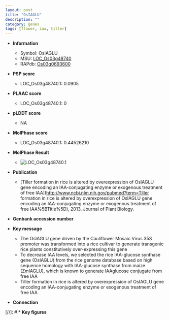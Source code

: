 ```yaml
---
layout: post
title: "OsIAGLU"
description: ""
category: genes
tags: [flower, iaa, tiller]
---
```


* **Information**  
    + Symbol: OsIAGLU  
    + MSU: [LOC_Os03g48740](http://rice.plantbiology.msu.edu/cgi-bin/ORF_infopage.cgi?orf=LOC_Os03g48740)  
    + RAPdb: [Os03g0693600](http://rapdb.dna.affrc.go.jp/viewer/gbrowse_details/irgsp1?name=Os03g0693600)  

* **PSP score**  
    + LOC_Os03g48740.1: 0.0905 

* **PLAAC score**  
    + LOC_Os03g48740.1: 0 

* **pLDDT score**
    + NA


* **MolPhase score**
    + LOC_Os03g48740.1: 0.44526210

* **MolPhase Result**
    + ![LOC_Os03g48740.1](https://304243504.github.io/Pictures/LOC_Os03g/LOC_Os03g48740.1.png)

* **Publication**  
    + [Tiller formation in rice is altered by overexpression of OsIAGLU gene encoding an IAA-conjugating enzyme or exogenous treatment of free IAA](http://www.ncbi.nlm.nih.gov/pubmed?term=Tiller formation in rice is altered by overexpression of OsIAGLU gene encoding an IAA-conjugating enzyme or exogenous treatment of free IAA%5BTitle%5D), 2013, Journal of Plant Biology.

* **Genbank accession number**  

* **Key message**  
    + The OsIAGLU gene driven by the Cauliflower Mosaic Virus 35S promoter was transformed into a rice cultivar to generate transgenic rice plants constitutively over-expressing this gene
    + To decrease IAA levels, we selected the rice IAA-glucose synthase gene (OsIAGLU) from the rice genome database based on high sequence homology with IAA-glucose synthase from maize (ZmIAGLU), which is known to generate IAAglucose conjugate from free IAA
    + Tiller formation in rice is altered by overexpression of OsIAGLU gene encoding an IAA-conjugating enzyme or exogenous treatment of free IAA

* **Connection**  

[//]: # * **Key figures**  


